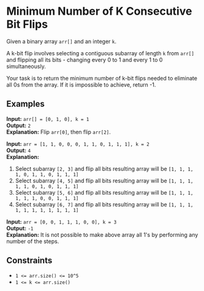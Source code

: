 # Minimum Number of K Consecutive Bit Flips

Given a binary array `arr[]` and an integer `k`.

A k-bit flip involves selecting a contiguous subarray of length `k` from `arr[]` and flipping all its bits - changing every 0 to 1 and every 1 to 0 simultaneously.

Your task is to return the minimum number of k-bit flips needed to eliminate all 0s from the array. If it is impossible to achieve, return -1.

## Examples

**Input:** `arr[] = [0, 1, 0], k = 1`  
**Output:** `2`  
**Explanation:** Flip `arr[0]`, then flip `arr[2]`.

**Input:** `arr = [1, 1, 0, 0, 0, 1, 1, 0, 1, 1, 1], k = 2`  
**Output:** `4`  
**Explanation:** 
1. Select subarray `[2, 3]` and flip all bits resulting array will be `[1, 1, 1, 1, 0, 1, 1, 0, 1, 1, 1]`
2. Select subarray `[4, 5]` and flip all bits resulting array will be `[1, 1, 1, 1, 1, 0, 1, 0, 1, 1, 1]`
3. Select subarray `[5, 6]` and flip all bits resulting array will be `[1, 1, 1, 1, 1, 1, 0, 0, 1, 1, 1]`
4. Select subarray `[6, 7]` and flip all bits resulting array will be `[1, 1, 1, 1, 1, 1, 1, 1, 1, 1, 1]`

**Input:** `arr = [0, 0, 1, 1, 1, 0, 0], k = 3`  
**Output:** `-1`  
**Explanation:** It is not possible to make above array all 1's by performing any number of the steps.

## Constraints

- `1 <= arr.size() <= 10^5`
- `1 <= k <= arr.size()`